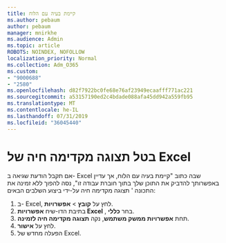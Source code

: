 ```yaml
---
title: קיימת בעיה עם הלוח
ms.author: pebaum
author: pebaum
manager: mnirkhe
ms.audience: Admin
ms.topic: article
ROBOTS: NOINDEX, NOFOLLOW
localization_priority: Normal
ms.collection: Adm_O365
ms.custom:
- "9000688"
- "2580"
ms.openlocfilehash: d82f7922bc0fe68e76af23949ecaafff771ac221
ms.sourcegitcommit: a53157190ed2c4bdade088afa45dd942a559fb95
ms.translationtype: MT
ms.contentlocale: he-IL
ms.lasthandoff: 07/31/2019
ms.locfileid: "36045440"
---
```

# <a name="disable-excel-live-preview"></a>בטל תצוגה מקדימה חיה של Excel

אם תקבל הודעת שגיאה ב- Excel שבה כתוב "קיימת בעיה עם הלוח, אך עדיין באפשרותך להדביק את התוכן שלך בתוך חוברת עבודה זו", נסה להפוך ללא זמינה את התכונה ' תצוגה מקדימה חיה על-ידי ביצוע השלבים הבאים:

1. ב- Excel, לחץ על **קובץ** > **אפשרויות**.
3. בתיבת הדו-שיח **אפשרויות Excel** , בחר **כללי**.
4. תחת **אפשרויות ממשק משתמש**, נקה **תצוגה מקדימה חיה לזמינה**.
5. לחץ על **אישור**.
6. הפעלה מחדש של Excel.